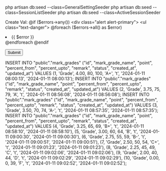 php artisan db:seed --class=GeneralSettingSeeder
php artisan db:seed --class=SessionListSeeder
php artisan db:seed --class=ActiveSessionSeeder



Create Val:
@if ($errors->any())
    <div class="alert alert-primary">
        <ul class="text-danger">
            @foreach ($errors->all() as $error)
                <li>{{ $error }}</li>
            @endforeach
        </ul>
    </div>
@endif


<button type="submit" class="btn btn-primary mt-3"><i class="fa-regular fa-floppy-disk"></i> Submit</button>



INSERT INTO "public"."mark_grades" ("id", "mark_grade_name", "point", "percent_from", "percent_upto", "remark", "status", "created_at", "updated_at") VALUES
(1, 'Grade', 4.00, 80, 100, 'A+', 't', '2024-01-11 08:00:13', '2024-01-11 08:00:13');
INSERT INTO "public"."mark_grades" ("id", "mark_grade_name", "point", "percent_from", "percent_upto", "remark", "status", "created_at", "updated_at") VALUES
(2, 'Grade', 3.75, 75, 79, 'A', 't', '2024-01-11 08:56:08', '2024-01-11 08:56:08');
INSERT INTO "public"."mark_grades" ("id", "mark_grade_name", "point", "percent_from", "percent_upto", "remark", "status", "created_at", "updated_at") VALUES
(3, 'Grade', 3.50, 70, 74, 'A-', 't', '2024-01-11 08:57:35', '2024-01-11 08:57:35');
INSERT INTO "public"."mark_grades" ("id", "mark_grade_name", "point", "percent_from", "percent_upto", "remark", "status", "created_at", "updated_at") VALUES
(4, 'Grade', 3.25, 65, 69, 'B+', 't', '2024-01-11 08:58:10', '2024-01-11 08:58:10'),
(5, 'Grade', 3.00, 60, 64, 'B', 't', '2024-01-11 09:00:30', '2024-01-11 09:00:30'),
(6, 'Grade', 2.75, 55, 59, 'B-', 't', '2024-01-11 09:00:51', '2024-01-11 09:00:51'),
(7, 'Grade', 2.50, 50, 54, 'C+', 't', '2024-01-11 09:01:23', '2024-01-11 09:01:23'),
(8, 'Grade', 2.25, 45, 49, 'C', 't', '2024-01-11 09:02:06', '2024-01-11 09:02:06'),
(9, 'Grade', 2.00, 40, 44, 'D', 't', '2024-01-11 09:02:29', '2024-01-11 09:02:29'),
(10, 'Grade', 0.00, 0, 39, 'F', 't', '2024-01-11 09:02:52', '2024-01-11 09:02:52');
